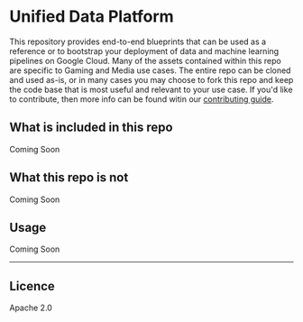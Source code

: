# Unified Data Platform

This repository provides end-to-end blueprints that can be used as a reference or to bootstrap your deployment of data and machine learning pipelines on Google Cloud. Many of the assets contained within this repo are specific to Gaming and Media use cases. The entire repo can be cloned and used as-is, or in many cases you may choose to fork this repo and keep the code base that is most useful and relevant to your use case. If you'd like to contribute, then more info can be found witin our [contributing guide](./CONTRIBUTING.md).

## What is included in this repo

Coming Soon

## What this repo is not

Coming Soon

## Usage

Coming Soon

---

## Licence

Apache 2.0